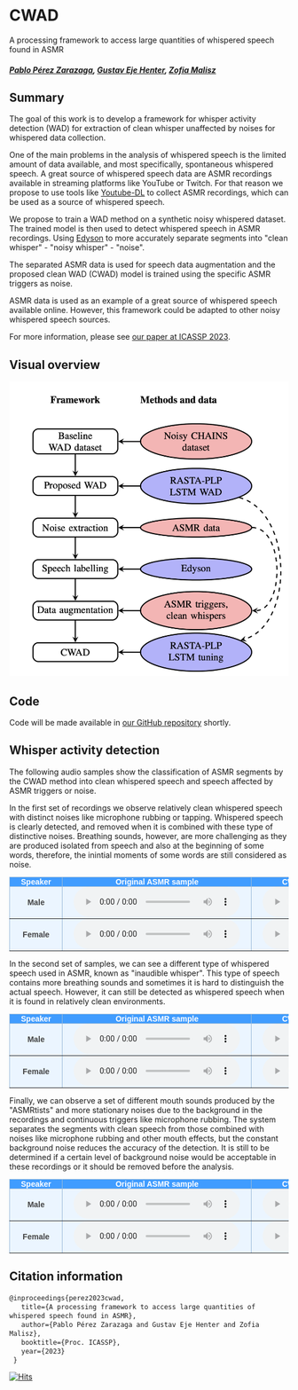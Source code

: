 # CWAD
A processing framework to access large quantities of whispered speech found in ASMR
##### [Pablo Pérez Zarazaga][pablo_profile], [Gustav Eje Henter][gustav_profile], [Zofia Malisz][zofia_profile]

<head> 
<link rel="apple-touch-icon" sizes="180x180" href="favicon/apple-touch-icon.png">
<link rel="icon" type="image/png" sizes="32x32" href="favicon/favicon-32x32.png">
<link rel="icon" type="image/png" sizes="16x16" href="favicon/favicon-16x16.png">
<link rel="manifest" href="/site.webmanifest">
<link rel="mask-icon" href="/safari-pinned-tab.svg" color="#5bbad5">
<meta name="msapplication-TileColor" content="#da532c">
<meta name="theme-color" content="#ffffff">
</head>
<!-- This post presents CWAD, a deep-learning framework to automatically label large amounts of clean whispered speech, applied to ASMR recordings extracted from YouTube -->

[github_link]: https://github.com/perezpoz/CleanWhisperDetection
[gustav_profile]: https://people.kth.se/~ghe/
[pablo_profile]: https://www.kth.se/profile/pablopz
[zofia_profile]: https://www.kth.se/profile/malisz
[paper_link]: https://arxiv.org/abs/2303.07442
[youtubedl_link]: https://github.com/ytdl-org/youtube-dl
[edyson_link]: https://github.com/perfall/Edyson

## Summary

The goal of this work is to develop a framework for whisper activity detection (WAD) for extraction of clean whisper unaffected by noises for whispered data collection.

One of the main problems in the analysis of whispered speech is the limited amount of data available, and most specifically, spontaneous whispered speech. A great source of whispered speech data are ASMR recordings available in streaming platforms like YouTube or Twitch. For that reason we propose to use tools like [Youtube-DL][youtubedl_link] to collect ASMR recordings, which can be used as a source of whispered speech.

We propose to train a WAD method on a synthetic noisy whispered dataset. The trained model is then used to detect whispered speech in ASMR recordings. Using [Edyson][edyson_link] to more accurately separate segments into "clean whisper" - "noisy whisper" - "noise".

The separated ASMR data is used for speech data augmentation and the proposed clean WAD (CWAD) model is trained using the specific ASMR triggers as noise.

ASMR data is used as an example of a great source of whispered speech available online. However, this framework could be adapted to other noisy whispered speech sources.

For more information, please see [our paper at ICASSP 2023][paper_link].

## Visual overview

![Clean Whispered Activity Detector](./images/Pipeline.png "Pipeline for training of the proposed CWAD.")

## Code

Code will be made available in [our GitHub repository][github_link] shortly.

<style type="text/css">
  .tg {
    border-collapse: collapse;
    border-color: #9ABAD9;
    border-spacing: 0;
  }

  .tg td {
    background-color: #EBF5FF;
    border-color: #9ABAD9;
    border-style: solid;
    border-width: 1px;
    color: #444;
    font-family: Arial, sans-serif;
    font-size: 14px;
    overflow: hidden;
    padding: 0px 20px;
    word-break: normal;
    font-weight: bold;
    vertical-align: middle;
  }

  .tg th {
    background-color: #409cff;
    border-color: #9ABAD9;
    border-style: solid;
    border-width: 1px;
    color: #fff;
    font-family: Arial, sans-serif;
    font-size: 14px;
    font-weight: normal;
    overflow: hidden;
    padding: 0px 20px;
    word-break: normal;
    font-weight: bold;
    vertical-align: middle;

  }

  .tg .tg-0pky {
    border-color: inherit;
    text-align: center;
    vertical-align: top,
  }

  .tg .tg-fymr {
    border-color: inherit;
    font-weight: bold;
    text-align: center;
    vertical-align: top
  }
  .slider {
  -webkit-appearance: none;
  width: 75%;
  height: 15px;
  border-radius: 5px;  
  background: #d3d3d3;
  outline: none;
  opacity: 0.7;
  -webkit-transition: .2s;
  transition: opacity .2s;
}

.slider::-webkit-slider-thumb {
  -webkit-appearance: none;
  appearance: none;
  width: 25px;
  height: 25px;
  border-radius: 50%; 
  background: #409cff;
  cursor: pointer;
}

.slider::-moz-range-thumb {
  width: 25px;
  height: 25px;
  border-radius: 50%;
  background: #409cff;
  cursor: pointer;
}
</style>

## Whisper activity detection

The following audio samples show the classification of ASMR segments by the CWAD method into clean whispered speech and speech affected by ASMR triggers or noise.

In the first set of recordings we observe relatively clean whispered speech with distinct noises like microphone rubbing or tapping. Whispered speech is clearly detected, and removed when it is combined with these type of distinctive noises. Breathing sounds, however, are more challenging as they are produced isolated from speech and also at the beginning of some words, therefore, the inintial moments of some words are still considered as noise.

<table class="tg">
  <thead>
    <tr>
      <th class="tg-0pky">Speaker</th>
      <th class="tg-0pky" colspan="1">Original ASMR sample</th>
      <th class="tg-0pky" colspan="1">CWAD Clean Whispered Segments</th>
      <th class="tg-0pky" colspan="1">CWAD Noisy Whispered Segments</th>
    </tr>
  </thead>
  <tbody>
    <tr>
      <td nowrap="" class="tg-0pky"><b>Male</b></td>
      <td class="tg-0pky">
        <audio id="audio-small" controls="">
          <source src="./Samples/Male1_Full.wav" type="audio/wav" />
        </audio>
      </td>
      <td class="tg-0pky">
        <audio controls="">
          <source src="./Samples/Male1_Speech.wav" type="audio/wav" />
        </audio>
      </td>
      <td class="tg-0pky">
        <audio controls="">
          <source src="./Samples/Male1_Noise.wav" type="audio/wav" />
        </audio>
      </td>
    </tr>
  </tbody>
  <tbody>
    <tr>
      <td nowrap="" class="tg-0pky"><b>Female</b></td>
      <td class="tg-0pky">
        <audio id="audio-small" controls="">
          <source src="./Samples/Female3_Full.wav" type="audio/wav" />
        </audio>
      </td>
      <td class="tg-0pky">
        <audio controls="">
          <source src="./Samples/Female3_Speech.wav" type="audio/wav" />
        </audio>
      </td>
      <td class="tg-0pky">
        <audio controls="">
          <source src="./Samples/Female3_Noise.wav" type="audio/wav" />
        </audio>
      </td>
    </tr>
  </tbody>
</table>

In the second set of samples, we can see a different type of whispered speech used in ASMR, known as "inaudible whisper". This type of speech contains more breathing sounds and sometimes it is hard to distinguish the actual speech. However, it can still be detected as whispered speech when it is found in relatively clean environments.

<table class="tg">
  <thead>
    <tr>
      <th class="tg-0pky">Speaker</th>
      <th class="tg-0pky" colspan="1">Original ASMR sample</th>
      <th class="tg-0pky" colspan="1">CWAD Clean Whispered Segments</th>
      <th class="tg-0pky" colspan="1">CWAD Noisy Whispered Segments</th>
    </tr>
  </thead>
  <tbody>
    <tr>
      <td nowrap="" class="tg-0pky"><b>Male</b></td>
      <td class="tg-0pky">
        <audio id="audio-small" controls="">
          <source src="./Samples/Male2_Full.wav" type="audio/wav" />
        </audio>
      </td>
      <td class="tg-0pky">
        <audio controls="">
          <source src="./Samples/Male2_Speech.wav" type="audio/wav" />
        </audio>
      </td>
      <td class="tg-0pky">
        <audio controls="">
          <source src="./Samples/Male2_Noise.wav" type="audio/wav" />
        </audio>
      </td>
    </tr>
  </tbody>
  
  <tbody>
    <tr>
      <td nowrap="" class="tg-0pky"><b>Female</b></td>
      <td class="tg-0pky">
        <audio id="audio-small" controls="">
          <source src="./Samples/Female2_Full.wav" type="audio/wav" />
        </audio>
      </td>
      <td class="tg-0pky">
        <audio controls="">
          <source src="./Samples/Female2_Speech.wav" type="audio/wav" />
        </audio>
      </td>
      <td class="tg-0pky">
        <audio controls="">
          <source src="./Samples/Female2_Noise.wav" type="audio/wav" />
        </audio>
      </td>
    </tr>
  </tbody>
</table>

Finally, we can observe a set of different mouth sounds produced by the "ASMRtists" and more stationary noises due to the background in the recordings and continuous triggers like microphone rubbing. The system separates the segments with clean speech from those combined with noises like microphone rubbing and other mouth effects, but the constant background noise reduces the accuracy of the detection. It is still to be determined if a certain level of background noise would be acceptable in these recordings or it should be removed before the analysis.

<table class="tg">
  <thead>
    <tr>
      <th class="tg-0pky">Speaker</th>
      <th class="tg-0pky" colspan="1">Original ASMR sample</th>
      <th class="tg-0pky" colspan="1">CWAD Clean Whispered Segments</th>
      <th class="tg-0pky" colspan="1">CWAD Noisy Whispered Segments</th>
    </tr>
  </thead>
  <tbody>
    <tr>
      <td nowrap="" class="tg-0pky"><b>Male</b></td>
      <td class="tg-0pky">
        <audio id="audio-small" controls="">
          <source src="./Samples/Male3_Full.wav" type="audio/wav" />
        </audio>
      </td>
      <td class="tg-0pky">
        <audio controls="">
          <source src="./Samples/Male3_Speech.wav" type="audio/wav" />
        </audio>
      </td>
      <td class="tg-0pky">
        <audio controls="">
          <source src="./Samples/Male3_Noise.wav" type="audio/wav" />
        </audio>
      </td>
    </tr>
  </tbody>
  
  <tbody>
    <tr>
      <td nowrap="" class="tg-0pky"><b>Female</b></td>
      <td class="tg-0pky">
        <audio id="audio-small" controls="">
          <source src="./Samples/Female1_Full.wav" type="audio/wav" />
        </audio>
      </td>
      <td class="tg-0pky">
        <audio controls="">
          <source src="./Samples/Female1_Speech.wav" type="audio/wav" />
        </audio>
      </td>
      <td class="tg-0pky">
        <audio controls="">
          <source src="./Samples/Female1_Noise.wav" type="audio/wav" />
        </audio>
      </td>
    </tr>
  </tbody>
</table>

## Citation information

```
@inproceedings{perez2023cwad,
   title={A processing framework to access large quantities of whispered speech found in ASMR},
   author={Pablo Pérez Zarazaga and Gustav Eje Henter and Zofia Malisz},
   booktitle={Proc. ICASSP},
   year={2023}
 }
```

[![Hits](https://hits.seeyoufarm.com/api/count/incr/badge.svg?url=https%3A%2F%2Fperezpoz.github.io%2Fcwad%2F&count_bg=%2379C83D&title_bg=%23555555&icon=&icon_color=%23E7E7E7&title=hits&edge_flat=false)](https://hits.seeyoufarm.com)